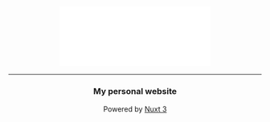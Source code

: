 <p align="center">
<img src="./assets/images/signature-static.svg" width="300" alt="Signature" />
</p>

<hr>

<h3 align="center">My personal website</h3>
<p align="center">Powered by <a href="nuxt.com">Nuxt 3</a></p>